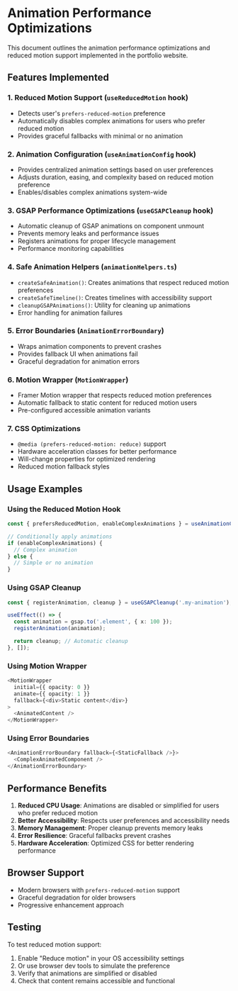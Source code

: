 # Animation Performance Optimizations

This document outlines the animation performance optimizations and reduced motion support implemented in the portfolio website.

## Features Implemented

### 1. Reduced Motion Support (`useReducedMotion` hook)

- Detects user's `prefers-reduced-motion` preference
- Automatically disables complex animations for users who prefer reduced motion
- Provides graceful fallbacks with minimal or no animation

### 2. Animation Configuration (`useAnimationConfig` hook)

- Provides centralized animation settings based on user preferences
- Adjusts duration, easing, and complexity based on reduced motion preference
- Enables/disables complex animations system-wide

### 3. GSAP Performance Optimizations (`useGSAPCleanup` hook)

- Automatic cleanup of GSAP animations on component unmount
- Prevents memory leaks and performance issues
- Registers animations for proper lifecycle management
- Performance monitoring capabilities

### 4. Safe Animation Helpers (`animationHelpers.ts`)

- `createSafeAnimation()`: Creates animations that respect reduced motion preferences
- `createSafeTimeline()`: Creates timelines with accessibility support
- `cleanupGSAPAnimations()`: Utility for cleaning up animations
- Error handling for animation failures

### 5. Error Boundaries (`AnimationErrorBoundary`)

- Wraps animation components to prevent crashes
- Provides fallback UI when animations fail
- Graceful degradation for animation errors

### 6. Motion Wrapper (`MotionWrapper`)

- Framer Motion wrapper that respects reduced motion preferences
- Automatic fallback to static content for reduced motion users
- Pre-configured accessible animation variants

### 7. CSS Optimizations

- `@media (prefers-reduced-motion: reduce)` support
- Hardware acceleration classes for better performance
- Will-change properties for optimized rendering
- Reduced motion fallback styles

## Usage Examples

### Using the Reduced Motion Hook

```typescript
const { prefersReducedMotion, enableComplexAnimations } = useAnimationConfig();

// Conditionally apply animations
if (enableComplexAnimations) {
  // Complex animation
} else {
  // Simple or no animation
}
```

### Using GSAP Cleanup

```typescript
const { registerAnimation, cleanup } = useGSAPCleanup('.my-animation');

useEffect(() => {
  const animation = gsap.to('.element', { x: 100 });
  registerAnimation(animation);

  return cleanup; // Automatic cleanup
}, []);
```

### Using Motion Wrapper

```typescript
<MotionWrapper
  initial={{ opacity: 0 }}
  animate={{ opacity: 1 }}
  fallback={<div>Static content</div>}
>
  <AnimatedContent />
</MotionWrapper>
```

### Using Error Boundaries

```typescript
<AnimationErrorBoundary fallback={<StaticFallback />}>
  <ComplexAnimatedComponent />
</AnimationErrorBoundary>
```

## Performance Benefits

1. **Reduced CPU Usage**: Animations are disabled or simplified for users who prefer reduced motion
2. **Better Accessibility**: Respects user preferences and accessibility needs
3. **Memory Management**: Proper cleanup prevents memory leaks
4. **Error Resilience**: Graceful fallbacks prevent crashes
5. **Hardware Acceleration**: Optimized CSS for better rendering performance

## Browser Support

- Modern browsers with `prefers-reduced-motion` support
- Graceful degradation for older browsers
- Progressive enhancement approach

## Testing

To test reduced motion support:

1. Enable "Reduce motion" in your OS accessibility settings
2. Or use browser dev tools to simulate the preference
3. Verify that animations are simplified or disabled
4. Check that content remains accessible and functional
